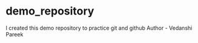 # demo_repository
I created this demo repository to practice git and github
Author - Vedanshi Pareek
